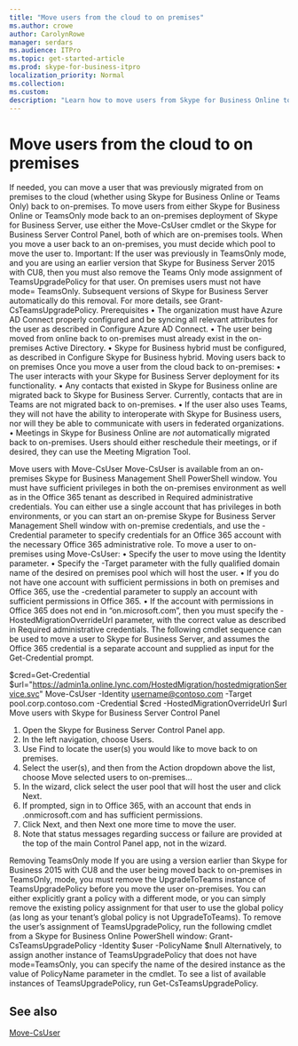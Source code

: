 ```yaml
---
title: "Move users from the cloud to on premises"
ms.author: crowe
author: CarolynRowe
manager: serdars
ms.audience: ITPro
ms.topic: get-started-article
ms.prod: skype-for-business-itpro
localization_priority: Normal
ms.collection:
ms.custom:
description: "Learn how to move users from Skype for Business Online to on premises."
---
```


# Move users from the cloud to on premises 

If needed, you can move a user that was previously migrated from on premises to the cloud (whether using Skype for Business Online or Teams Only) back to on-premises. To move users from either Skype for Business Online or TeamsOnly mode back to an on-premises deployment of Skype for Business Server, use either the Move-CsUser cmdlet or the Skype for Business Server Control Panel, both of which are on-premises tools. When you move a user back to an on-premises, you must decide which pool to move the user to.
Important: If the user was previously in TeamsOnly mode, and you are using an earlier version that Skype for Business Server 2015 with CU8, then you must also remove the Teams Only mode assignment of TeamsUpgradePolicy for that user. On premises users must not have mode= TeamsOnly.  Subsequent versions of Skype for Business Server automatically do this removal. For more details, see Grant-CsTeamsUpgradePolicy.
Prerequisites
•	The organization must have Azure AD Connect properly configured and be syncing all relevant attributes for the user as described in Configure Azure AD Connect.
•	The user being moved from online back to on-premises must already exist in the on-premises Active Directory.
•	Skype for Business hybrid must be configured, as described in Configure Skype for Business hybrid.
Moving users back to on premises
Once you move a user from the cloud back to on-premises:
•	The user interacts with your Skype for Business Server deployment for its functionality. 
•	Any contacts that existed in Skype for Business online are migrated back to Skype for Business Server. Currently, contacts that are in Teams are not migrated back to on-premises.
•	If the user also uses Teams, they will not have the ability to interoperate with Skype for Business users, nor will they be able to communicate with users in federated organizations.
•	Meetings in Skype for Business Online are *not* automatically migrated back to on-premises. Users should either reschedule their meetings, or if desired, they can use the Meeting Migration Tool.

Move users with Move-CsUser
Move-CsUser is available from an on-premises Skype for Business Management Shell PowerShell window. You must have sufficient privileges in both the on-premises environment as well as in the Office 365 tenant as described in Required administrative credentials. You can either use a single account that has privileges in both environments, or you can start an on-premise Skype for Business Server Management Shell window with on-premise credentials, and use the -Credential parameter to specify credentials for an Office 365 account with the necessary Office 365 administrative role.
To move a user to on-premises using Move-CsUser:
•	Specify the user to move using the Identity parameter.
•	Specify the -Target parameter with the fully qualified domain name of the desired on premises pool which will host the user.
•	If you do not have one account with sufficient permissions in both on premises and Office 365, use the -credential parameter to supply an account with sufficient permissions in Office 365.
•	If the account with permissions in Office 365 does not end in “on.microsoft.com”, then you must specify the -HostedMigrationOverrideUrl parameter, with the correct value as described in Required administrative credentials.
The following cmdlet sequence can be used to move a user to Skype for Business Server, and assumes the Office 365 credential is a separate account and supplied as input for the Get-Credential prompt.

$cred=Get-Credential
$url="https://admin1a.online.lync.com/HostedMigration/hostedmigrationService.svc"
Move-CsUser -Identity username@contoso.com -Target pool.corp.contoso.com -Credential $cred -HostedMigrationOverrideUrl $url
Move users with Skype for Business Server Control Panel
1.	Open the Skype for Business Server Control Panel app.
2.	In the left navigation, choose Users.
3.	Use Find to locate the user(s) you would like to move back to on premises.
4.	Select the user(s), and then from the Action dropdown above the list, choose Move selected users to on-premises…
5.	In the wizard, click select the user pool that will host the user and click Next.
6.	If prompted, sign in to Office 365, with an account that ends in .onmicrosoft.com and has sufficient permissions.
7.	Click Next, and then Next one more time to move the user.
8.	Note that status messages regarding success or failure are provided at the top of the main Control Panel app, not in the wizard.

Removing TeamsOnly mode
If you are using a version earlier than Skype for Business 2015 with CU8 and the user being moved back to on-premises in TeamsOnly, mode, you must remove the UpgradeToTeams instance of TeamsUpgradePolicy before you move the user on-premises. You can either explicitly grant a policy with a different mode, or you can simply remove the existing policy assignment for that user to use the global policy (as long as your tenant’s global policy is not UpgradeToTeams).
To remove the user’s assignment of TeamsUpgradePolicy, run the following cmdlet from a Skype for Business Online PowerShell window:
Grant-CsTeamsUpgradePolicy -Identity $user -PolicyName $null
Alternatively, to assign another instance of TeamsUpgradePolicy that does not have mode=TeamsOnly, you can specify the name of the desired instance as the value of PolicyName parameter in the cmdlet. To see a list of available instances of TeamsUpgradePolicy, run Get-CsTeamsUpgradePolicy.


## See also

[Move-CsUser](https://docs.microsoft.com/en-us/powershell/module/skype/move-csuser)